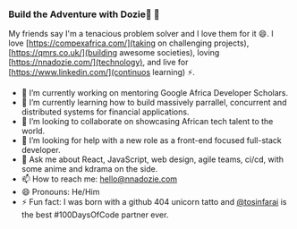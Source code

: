 ### Build the Adventure with Dozie🚀 👋

<!--
**Nnadozie/Nnadozie** is a ✨ _special_ ✨ repository because its `README.md` (this file) appears on your GitHub profile.-->

My friends say I'm a tenacious problem solver and I love them for it 😄. I love [https://compexafrica.com/](taking on challenging projects), [https://qmrs.co.uk/](building awesome societies), loving [https://nnadozie.com/](technology), and live for [https://www.linkedin.com/](continuos learning) ⚡.

- 🔭 I’m currently working on mentoring Google Africa Developer Scholars.
- 🌱 I’m currently learning how to build massively parrallel, concurrent and distributed systems for financial applications.
- 👯 I’m looking to collaborate on showcasing African tech talent to the world.
- 🤔 I’m looking for help with a new role as a front-end focused full-stack developer.
- 💬 Ask me about React, JavaScript, web design, agile teams, ci/cd, with some anime and kdrama on the side.
- 📫 How to reach me: hello@nnadozie.com
- 😄 Pronouns: He/Him
- ⚡ Fun fact: I was born with a github 404 unicorn tatto and [@tosinfarai](https://github.com/tosinfarai) is the best #100DaysOfCode partner ever. 
